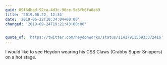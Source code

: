 ```yaml
---
guid: 09f6dbad-92ca-4d3c-96ce-5e5fb6fa8ab9
title: '2019.06.22, 12:34'
date: '2019-06-22T10:34:04+00:00'
changed: '2019-09-24T19:21:43+00:00'


quote_of: 'https://twitter.com/heydonworks/status/1141791155933372416'
---
```


I would like to see Heydon wearing his CSS Claws (Crabby Super Snippers) on a hot stage.
